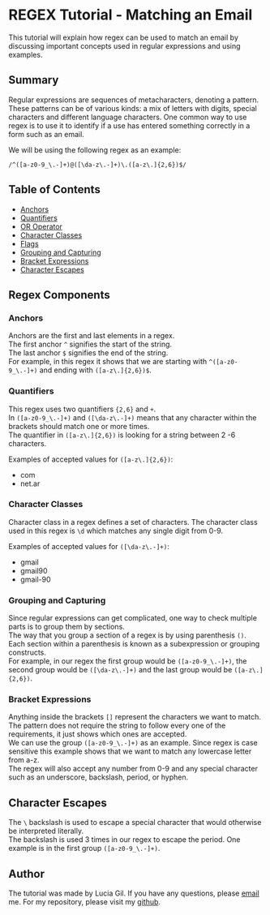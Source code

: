 # REGEX Tutorial - Matching an Email

This tutorial will explain how regex can be used to match an email by discussing important concepts used in regular expressions and using examples.

## Summary
Regular expressions are sequences of metacharacters, denoting a pattern. These patterns can be of various kinds: a mix of letters with digits, special characters and different language characters. One common way to use regex is to use it to identify if a use has entered something correctly in a form such as an email. 

We will be using the following regex as an example:</br>

 `/^([a-z0-9_\.-]+)@([\da-z\.-]+)\.([a-z\.]{2,6})$/`


## Table of Contents

- [Anchors](#anchors)
- [Quantifiers](#quantifiers)
- [OR Operator](#or-operator)
- [Character Classes](#character-classes)
- [Flags](#flags)
- [Grouping and Capturing](#grouping-and-capturing)
- [Bracket Expressions](#bracket-expressions)
- [Character Escapes](#character-escapes)


## Regex Components

### Anchors
Anchors are the first and last elements in a regex.  
The first anchor `^` signifies the start of the string. </br>
The last anchor `$` signifies the end of the string. </br>
For example, in this regex it shows that we are starting with `^([a-z0-9_\.-]+)` and ending with `([a-z\.]{2,6})$`.

### Quantifiers
This regex uses two quantifiers `{2,6}` and `+`. </br>
In `([a-z0-9_\.-]+)` and `([\da-z\.-]+)` means that any character within the brackets should match one or more times.  </br>
The quantifier in `([a-z\.]{2,6})` is looking for a string between 2 -6 characters.

Examples of accepted values for `([a-z\.]{2,6})`: 
* com
* net.ar

### Character Classes
Character class in a regex defines a set of characters. The character class used in this regex is `\d` which matches any single digit from 0-9. 

Examples of accepted values for `([\da-z\.-]+)`: 
* gmail
* gmail90
* gmail-90

### Grouping and Capturing
Since regular expressions can get complicated, one way to check multiple parts is to group them by sections. </br>
The way that you group a section of a regex is by using parenthesis `()`. </br>
Each section within a parenthesis is known as a subexpression or grouping constructs.</br>
For example, in our regex the first group would be `([a-z0-9_\.-]+)`, the second group would be `([\da-z\.-]+)` and the last group would be `([a-z\.]{2,6})`.


### Bracket Expressions
Anything inside the brackets `[]` represent the characters we want to match. </br>
The pattern does not require the string to follow every one of the requirements, it just shows which ones are accepted.</br>
We can use the group `([a-z0-9_\.-]+)` as an example.
Since regex is case sensitive this example shows that we want to match any lowercase letter from a-z. </br>
The regex will also accept any number from 0-9 and any special character such as an underscore, backslash, period, or hyphen.</br>

## Character Escapes
The `\` backslash is used to escape a special character that would otherwise be interpreted literally. </br>
The backslash is used 3 times in our regex to escape the period. One example is in the first group `([a-z0-9_\.-]+)`.

## Author
The tutorial was made by Lucia Gil.
If you have any questions, please [email](mailto:${luciagil5952@gmail.com}) me.
For my repository, please visit my [github](https://github.com/LuciaMGil).
